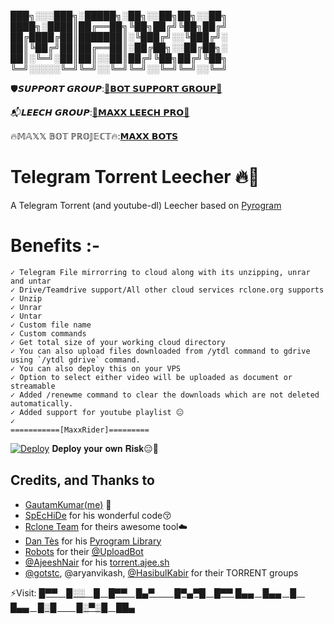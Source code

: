 
███╗░░░███╗░█████╗░██╗░░██╗██╗░░██╗
████╗░████║██╔══██╗╚██╗██╔╝╚██╗██╔╝
██╔████╔██║███████║░╚███╔╝░░╚███╔╝░
██║╚██╔╝██║██╔══██║░██╔██╗░░██╔██╗░
██║░╚═╝░██║██║░░██║██╔╝╚██╗██╔╝╚██╗
╚═╝░░░░░╚═╝╚═╝░░╚═╝╚═╝░░╚═╝╚═╝░░╚═╝

🛡️𝙎𝙐𝙋𝙋𝙊𝙍𝙏 𝙂𝙍𝙊𝙐𝙋:[📮𝗕𝗢𝗧 𝗦𝗨𝗣𝗣𝗢𝗥𝗧 𝗚𝗥𝗢𝗨𝗣📮](https://telegram.dog/MaxxBotChat)

📬𝙇𝙀𝙀𝘾𝙃 𝙂𝙍𝙊𝙐𝙋:[📮𝗠𝗔𝗫𝗫 𝗟𝗘𝗘𝗖𝗛 𝗣𝗥𝗢📮](https://telegram.dog/joinchat/OV5y_FarWaGaNYUIYr6J9w)

🔥𝕄𝔸𝕏𝕏 𝔹𝕆𝕋 ℙℝ𝕆𝕁𝔼ℂ𝕋🔥:[𝗠𝗔𝗫𝗫 𝗕𝗢𝗧𝗦](https://telegram.dog/MaxxBots)

# Telegram Torrent Leecher 🔥🤖

A Telegram Torrent (and youtube-dl) Leecher based on [Pyrogram](https://github.com/pyrogram/pyrogram)

# Benefits :-
    ✓ Telegram File mirrorring to cloud along with its unzipping, unrar and untar
    ✓ Drive/Teamdrive support/All other cloud services rclone.org supports
    ✓ Unzip
    ✓ Unrar
    ✓ Untar
    ✓ Custom file name
    ✓ Custom commands
    ✓ Get total size of your working cloud directory
    ✓ You can also upload files downloaded from /ytdl command to gdrive using `/ytdl gdrive` command.
    ✓ You can also deploy this on your VPS
    ✓ Option to select either video will be uploaded as document or streamable
    ✓ Added /renewme command to clear the downloads which are not deleted automatically.
    ✓ Added support for youtube playlist 😐
    ✓
    ===========[MaxxRider]=========

[![Deploy](https://www.herokucdn.com/deploy/button.svg)](https://heroku.com/deploy) 𝐃𝐞𝐩𝐥𝐨𝐲 𝐲𝐨𝐮𝐫 𝐨𝐰𝐧 𝐑𝐢𝐬𝐤😑🤷


## Credits, and Thanks to
* [GautamKumar(me)](https://github.com/gautamajay52/TorrentLeech-Gdrive) 😬
* [SpEcHiDe](https://github.com/SpEcHiDe/PublicLeech) for his wonderful code😚
* [Rclone Team](https://rclone.org) for theirs awesome tool☁️
* [Dan Tès](https://telegram.dog/haskell) for his [Pyrogram Library](https://github.com/pyrogram/pyrogram)
* [Robots](https://telegram.dog/Robots) for their [@UploadBot](https://telegram.dog/UploadBot)
* [@AjeeshNair](https://telegram.dog/AjeeshNait) for his [torrent.ajee.sh](https://torrent.ajee.sh)
* [@gotstc](https://telegram.dog/gotstc), @aryanvikash, [@HasibulKabir](https://telegram.dog/HasibulKabir) for their TORRENT groups


 ⚡Visit: [
█▀▀ █░░ █ █▀▀ █▄▀   █▀▄▀█ █▀▀
█▄▄ █▄▄ █ █▄▄ █░█   █░▀░█ ██▄](https://telegram.dog/MaxWizard)
